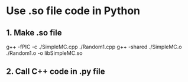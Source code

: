 # Use .so file code in Python
## 1. Make .so file
g++ -fPIC -c ./SimpleMC.cpp ./Random1.cpp
g++ -shared ./SimpleMC.o ./Random1.o -o libSimpleMC.so

## 2. Call C++ code in .py file
